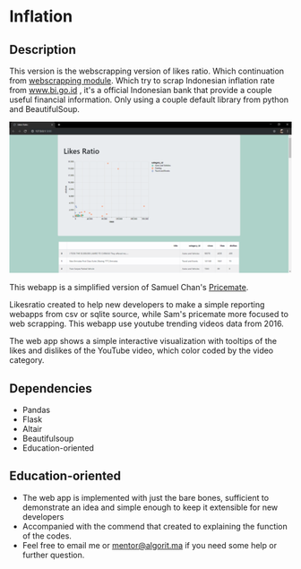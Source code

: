 # Inflation

## Description

This version is the webscrapping version of likes ratio. Which continuation from [webscrapping module](https://github.com/t3981-h/Webscrapping-with-BeautifulSoup). Which try to scrap Indonesian inflation rate from www.bi.go.id , it's a official Indonesian bank that provide a couple useful financial information. Only using a couple default library from python and BeautifulSoup.

![](likesratio.PNG)

This webapp is a simplified version of Samuel Chan's [Pricemate](https://github.com/onlyphantom/pricemate).

Likesratio created to help new developers to make a simple reporting webapps from csv or sqlite source, while Sam's pricemate more focused to web scrapping. This webapp use youtube trending videos data from 2016.

The web app shows a simple interactive visualization with tooltips of the likes and dislikes of the YouTube video, which color coded by the video category.

## Dependencies

- Pandas
- Flask
- Altair
- Beautifulsoup
- Education-oriented

## Education-oriented

- The web app is implemented with just the bare bones, sufficient to demonstrate an idea and simple enough to keep it extensible for new developers
- Accompanied with the commend that created to explaining the function of the codes.
- Feel free to email me or mentor@algorit.ma if you need some help or further question.
